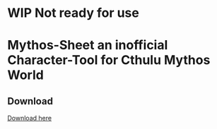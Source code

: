 # WIP Not ready for use
# Mythos-Sheet an inofficial Character-Tool for Cthulu Mythos World

## Download
[Download here](https://github.com/ziermach/Mythos-Sheet/releases "Github Release Page")